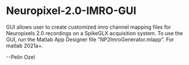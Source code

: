 # Neuropixel-2.0-IMRO-GUI
GUI allows user to create customized imro channel mapping files for Neuropixels 2.0 recordings on a SpikeGLX acquisition system. To use the GUI, run the Matlab App Designer file "NP2ImroGenerator.mlapp". For matlab 2021a+.

--Pelin Ozel
